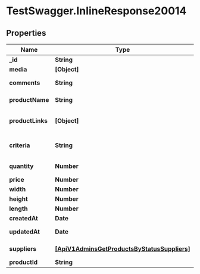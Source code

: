 # TestSwagger.InlineResponse20014

## Properties

Name | Type | Description | Notes
------------ | ------------- | ------------- | -------------
**_id** | **String** | GUID идеи | [optional] 
**media** | **[Object]** | Image URL | [optional] 
**comments** | **String** | Комментарий к идее | [optional] 
**productName** | **String** | Назавние продукта | [optional] 
**productLinks** | **[Object]** | Ссылка на продукт, если есть | [optional] 
**criteria** | **String** | Дополнительные критерии для поиска товара | [optional] 
**quantity** | **Number** | Количество товаров | [optional] 
**price** | **Number** | Желаемая цена | [optional] 
**width** | **Number** | Ширина, см | [optional] 
**height** | **Number** | Высота, см | [optional] 
**length** | **Number** | Длина, см | [optional] 
**createdAt** | **Date** | Дата создания | [optional] 
**updatedAt** | **Date** | Дата последнего обновления | [optional] 
**suppliers** | [**[ApiV1AdminsGetProductsByStatusSuppliers]**](ApiV1AdminsGetProductsByStatusSuppliers.md) | Массив поставщиков. | [optional] 
**productId** | **String** | Product ID | [optional] 


